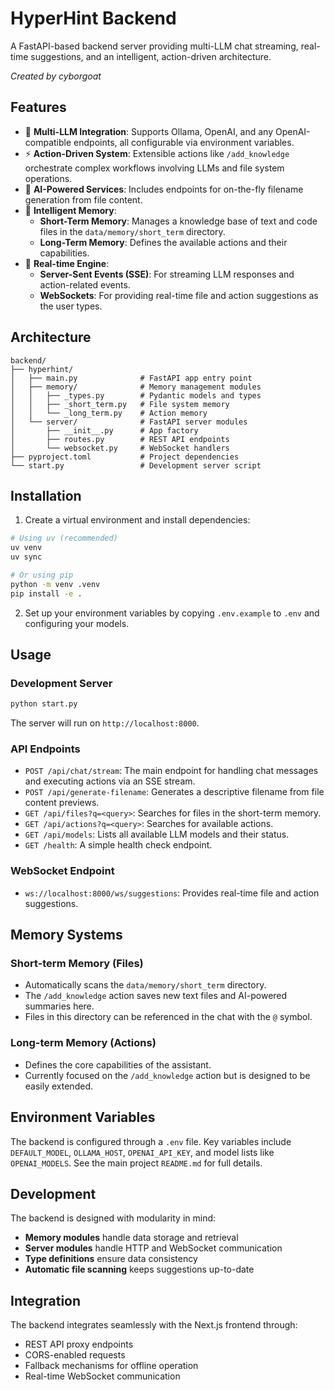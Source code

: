# HyperHint Backend

A FastAPI-based backend server providing multi-LLM chat streaming, real-time suggestions, and an intelligent, action-driven architecture.

*Created by cyborgoat*

## Features

- 🚀 **Multi-LLM Integration**: Supports Ollama, OpenAI, and any OpenAI-compatible endpoints, all configurable via environment variables.
- ⚡ **Action-Driven System**: Extensible actions like `/add_knowledge` orchestrate complex workflows involving LLMs and file system operations.
- 🧠 **AI-Powered Services**: Includes endpoints for on-the-fly filename generation from file content.
- 💾 **Intelligent Memory**:
    - **Short-Term Memory**: Manages a knowledge base of text and code files in the `data/memory/short_term` directory.
    - **Long-Term Memory**: Defines the available actions and their capabilities.
- 🔄 **Real-time Engine**:
    - **Server-Sent Events (SSE)**: For streaming LLM responses and action-related events.
    - **WebSockets**: For providing real-time file and action suggestions as the user types.

## Architecture

```
backend/
├── hyperhint/
│   ├── main.py              # FastAPI app entry point
│   ├── memory/              # Memory management modules
│   │   ├── _types.py        # Pydantic models and types
│   │   ├── _short_term.py   # File system memory
│   │   └── _long_term.py    # Action memory
│   └── server/              # FastAPI server modules
│       ├── __init__.py      # App factory
│       ├── routes.py        # REST API endpoints
│       └── websocket.py     # WebSocket handlers
├── pyproject.toml           # Project dependencies
└── start.py                 # Development server script
```

## Installation

1. Create a virtual environment and install dependencies:
```bash
# Using uv (recommended)
uv venv
uv sync

# Or using pip
python -m venv .venv
pip install -e .
```
2.  Set up your environment variables by copying `.env.example` to `.env` and configuring your models.

## Usage

### Development Server
```bash
python start.py
```
The server will run on `http://localhost:8000`.

### API Endpoints

-   `POST /api/chat/stream`: The main endpoint for handling chat messages and executing actions via an SSE stream.
-   `POST /api/generate-filename`: Generates a descriptive filename from file content previews.
-   `GET /api/files?q=<query>`: Searches for files in the short-term memory.
-   `GET /api/actions?q=<query>`: Searches for available actions.
-   `GET /api/models`: Lists all available LLM models and their status.
-   `GET /health`: A simple health check endpoint.

### WebSocket Endpoint

-   `ws://localhost:8000/ws/suggestions`: Provides real-time file and action suggestions.

## Memory Systems

### Short-term Memory (Files)
-   Automatically scans the `data/memory/short_term` directory.
-   The `/add_knowledge` action saves new text files and AI-powered summaries here.
-   Files in this directory can be referenced in the chat with the `@` symbol.

### Long-term Memory (Actions)
-   Defines the core capabilities of the assistant.
-   Currently focused on the `/add_knowledge` action but is designed to be easily extended.

## Environment Variables
The backend is configured through a `.env` file. Key variables include `DEFAULT_MODEL`, `OLLAMA_HOST`, `OPENAI_API_KEY`, and model lists like `OPENAI_MODELS`. See the main project `README.md` for full details.

## Development

The backend is designed with modularity in mind:

- **Memory modules** handle data storage and retrieval
- **Server modules** handle HTTP and WebSocket communication
- **Type definitions** ensure data consistency
- **Automatic file scanning** keeps suggestions up-to-date

## Integration

The backend integrates seamlessly with the Next.js frontend through:
- REST API proxy endpoints
- CORS-enabled requests
- Fallback mechanisms for offline operation
- Real-time WebSocket communication 